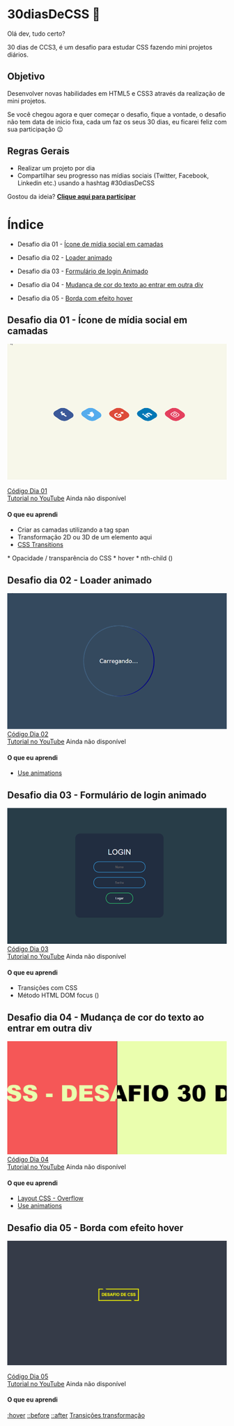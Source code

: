 # 30diasDeCSS 🎫
 

Olá dev, tudo certo?

30 dias de CCS3, é um desafio para estudar CSS fazendo mini projetos diários.

## Objetivo
Desenvolver novas habilidades em HTML5 e CSS3 através da realização de mini projetos. 

Se você chegou agora e quer começar o desafio, fique a vontade, o desafio não tem data de inicio fixa, cada um faz os seus 30 dias, eu ficarei feliz com sua participação :wink:

## Regras Gerais
* Realizar um projeto por dia
* Compartilhar seu progresso nas mídias sociais (Twitter, Facebook, Linkedin etc.) usando a hashtag #30diasDeCSS

Gostou da ideia? <a href="https://github.com/HeberSilverio/30diasDeCSS/issues/1"> <strong> Clique aqui para participar</strong></a>

# Índice
 
* Desafio dia 01 - <a href="https://github.com/HeberSilverio/30diasDeCSS#desafio-dia-01---%C3%ADcone-de-m%C3%ADdia-social-em-camadas">Ícone de mídia social em camadas</a> 

* Desafio dia 02 - <a href="https://github.com/HeberSilverio/30diasDeCSS#desafio-dia-02---loader-animado">Loader animado</a> 

* Desafio dia 03 - <a href="https://github.com/HeberSilverio/30diasDeCSS#desafio-dia-03---formul%C3%A1rio-de-login-animado">Formulário de login Animado</a> 

* Desafio dia 04 - <a href="https://github.com/HeberSilverio/30diasDeCSS#desafio-dia-04---mudan%C3%A7a-de-cor-do-texto-ao-entrar-em-outra-div">Mudança de cor do texto ao entrar em outra div</a>

* Desafio dia 05 - <a href="https://github.com/HeberSilverio/30diasDeCSS#desafio-dia-05---borda-com-efeito-hover">Borda com efeito hover</a>

## Desafio dia 01 - Ícone de mídia social em camadas
<a target="_blank" rel="noopener noreferrer" href="https://raw.githubusercontent.com/HeberSilverio/30diasDeCSS/main/Dia%2001/gif/iconeEmCamada.gif">
    <img src="https://raw.githubusercontent.com/HeberSilverio/30diasDeCSS/main/Dia%2001/gif/iconeEmCamada.gif" alt="Dia 01" style="max-width: 100%;">
</a>

<a href="https://github.com/HeberSilverio/30diasDeCSS/tree/main/Dia%2001">Código Dia 01</a> </br>
<a href="">Tutorial no YouTube</a> Ainda não disponível

#### O que eu aprendi
* Criar as camadas utilizando a tag span
* Transformação 2D ou 3D de um elemento aqui
* <a target="_blank" rel="noopener noreferrer" href="https://www.w3schools.com/css/css3_transitions.asp">CSS Transitions
</a>
* Opacidade / transparência do CSS
* hover
* nth-child ()

## Desafio dia 02 - Loader animado
<a target="_blank" rel="noopener noreferrer" href="https://raw.githubusercontent.com/HeberSilverio/30diasDeCSS/main/Dia%2002/gif/loading.gif">
    <img src="https://raw.githubusercontent.com/HeberSilverio/30diasDeCSS/main/Dia%2002/gif/loading.gif" alt="Dia 02" style="max-width: 100%;">
</a>
<a href="https://github.com/HeberSilverio/30diasDeCSS/tree/main/Dia%2002">Código Dia 02</a> </br>
<a href="">Tutorial no YouTube</a> Ainda não disponível

#### O que eu aprendi
* <a href="https://www.w3schools.com/css/css3_animations.asp">Use animations</a>

## Desafio dia 03 - Formulário de login animado 
<a target="_blank" rel="noopener noreferrer" href="https://raw.githubusercontent.com/HeberSilverio/30diasDeCSS/main/Dia%2003/gif/loginAnimado.gif">
    <img src="https://raw.githubusercontent.com/HeberSilverio/30diasDeCSS/main/Dia%2003/gif/loginAnimado.gif" alt="Dia 03" style="max-width: 100%;">
</a>
<a href="https://github.com/HeberSilverio/30diasDeCSS/tree/main/Dia%2003">Código Dia 03</a> </br>
<a href="">Tutorial no YouTube</a> Ainda não disponível

#### O que eu aprendi
* Transições com CSS
* Método HTML DOM focus ()

## Desafio dia 04 - Mudança de cor do texto ao entrar em outra div 
<a target="_blank" rel="noopener noreferrer" href="https://raw.githubusercontent.com/HeberSilverio/30diasDeCSS/main/Dia%2004/Gif/changeColorText.gif">
    <img src="https://raw.githubusercontent.com/HeberSilverio/30diasDeCSS/main/Dia%2004/Gif/changeColorText.gif" alt="Dia 04" style="max-width: 100%;">
</a>
<a href="https://github.com/HeberSilverio/30diasDeCSS/tree/main/Dia%2004">Código Dia 04</a> </br>
<a href="">Tutorial no YouTube</a> Ainda não disponível

#### O que eu aprendi
* <a href="https://www.w3schools.com/css/css_overflow.asp">Layout CSS - Overflow</a> 
* <a href="https://www.w3schools.com/css/css3_animations.asp">Use animations</a>

## Desafio dia 05 - Borda com efeito hover
<a target="_blank" rel="noopener noreferrer" href="https://raw.githubusercontent.com/HeberSilverio/30diasDeCSS/main/Dia%2005/gif/hover.gif">
    <img src="https://raw.githubusercontent.com/HeberSilverio/30diasDeCSS/main/Dia%2005/gif/hover.gif" alt="Dia 01" style="max-width: 100%;">
</a>

<a href="https://github.com/HeberSilverio/30diasDeCSS/tree/main/Dia%2005">Código Dia 05</a> </br>
<a href="">Tutorial no YouTube</a> Ainda não disponível

#### O que eu aprendi
<a href="https://www.w3schools.com/cssref/sel_hover.asp" rel="nofollow">:hover</a>
<a href="https://www.w3schools.com/cssref/sel_before.asp" rel="nofollow">::before</a>
<a href="https://www.w3schools.com/cssref/sel_after.asp" rel="nofollow">::after</a>
<a href="https://www.w3schools.com/css/css3_transitions.asp" rel="nofollow">Transições </a>
<a href="https://www.w3schools.com/cssref/css3_pr_transform.asp" rel="nofollow">transformação</a>
